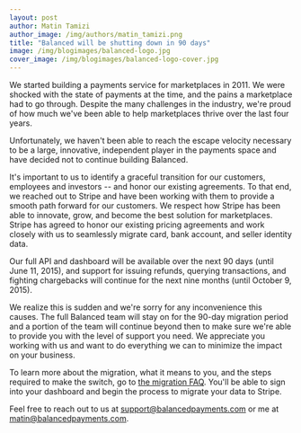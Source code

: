 ```yaml
---
layout: post
author: Matin Tamizi
author_image: /img/authors/matin_tamizi.png
title: "Balanced will be shutting down in 90 days"
image: /img/blogimages/balanced-logo.jpg
cover_image: /img/blogimages/balanced-logo-cover.jpg
---
```



We started building a payments service for marketplaces in 2011. We were shocked with the state of payments at the time, and the pains a marketplace had to go through. Despite the many challenges in the industry, we're proud of how much we've been able to help marketplaces thrive over the last four years.

Unfortunately, we haven't been able to reach the escape velocity necessary to be a large, innovative, independent player in the payments space and have decided not to continue building Balanced.

It's important to us to identify a graceful transition for our customers, employees and investors -- and honor our existing agreements. To that end, we reached out to Stripe and have been working with them to provide a smooth path forward for our customers. We respect how Stripe has been able to innovate, grow, and become the best solution for marketplaces. Stripe has agreed to honor our existing pricing agreements and work closely with us to seamlessly migrate card, bank account, and seller identity data.

Our full API and dashboard will be available over the next 90 days (until June 11, 2015), and support for issuing refunds, querying transactions, and fighting chargebacks will continue for the next nine months (until October 9, 2015).

We realize this is sudden and we're sorry for any inconvenience this causes. The full Balanced team will stay on for the 90-day migration period and a portion of the team will continue beyond then to make sure we're able to provide you with the level of support you need. We appreciate you working with us and want to do everything we can to minimize the impact on your business.

To learn more about the migration, what it means to you, and the steps required to make the switch, go to [the migration FAQ](https://www.balancedpayments.com/stripe/faq). You'll be able to sign into your dashboard and begin the process to migrate your data to Stripe.

Feel free to reach out to us at
[support@balancedpayments.com](mailto:support@balancedpayments.com) or me at
[matin@balancedpayments.com](mailto:matin@balancedpayments.com).
